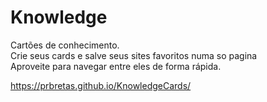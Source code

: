 # Knowledge

Cartões de conhecimento.
<br>
Crie seus cards e salve seus sites favoritos numa so pagina
<br>
Aproveite para navegar entre eles de forma rápida.
<br>

https://prbretas.github.io/KnowledgeCards/
